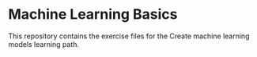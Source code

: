 # Machine Learning Basics

This repository contains the exercise files for the Create machine learning models learning path.

